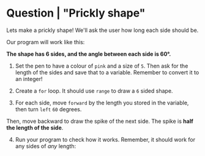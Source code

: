 # Question | "Prickly shape"

Lets make a prickly shape! We'll ask the user how long each side should be.

Our program will work like this:

**The shape has 6 sides, and the angle between each side is 60°.**

1. Set the pen to have a colour of ``pink`` and a size of ``5``. Then ask for the length of the sides and save that to a variable. Remember to convert it to an integer!

2. Create a ``for`` loop. It should use ``range`` to draw a ``6`` sided shape.

3. For each side, move ``forward`` by the length you stored in the variable, then turn ``left`` ``60`` degrees.

Then, move backward to draw the spike of the next side. The spike is **half the length of the side**.

4. Run your program to check how it works. Remember, it should work for any sides of *any* length:
